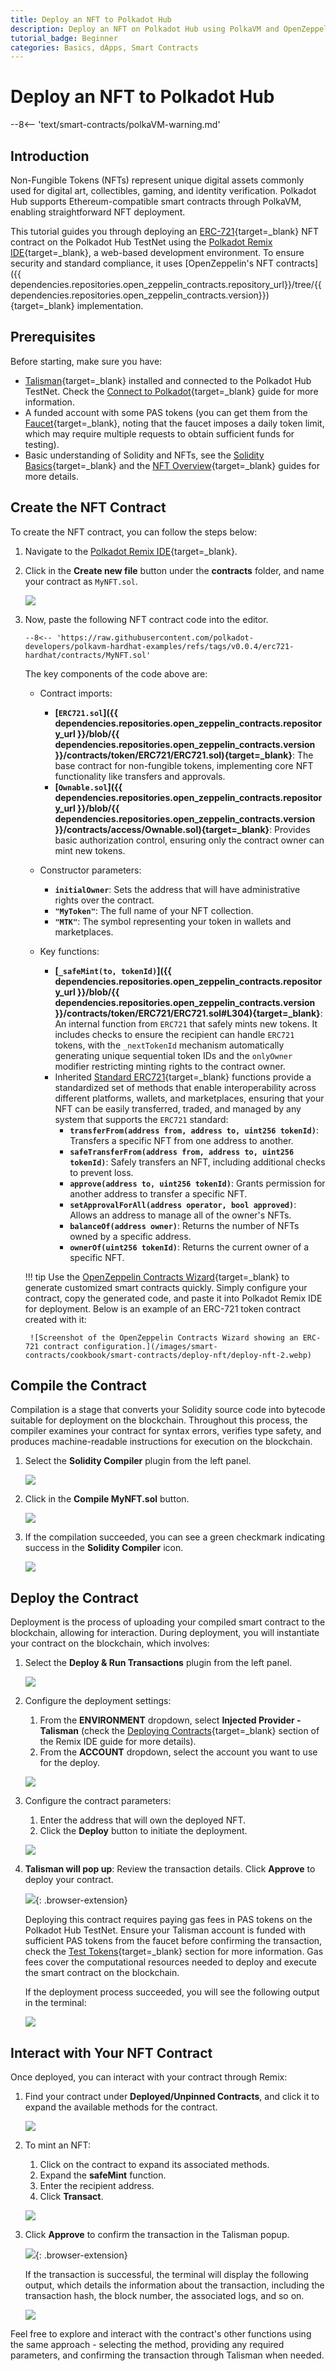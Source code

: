 ```yaml
---
title: Deploy an NFT to Polkadot Hub
description: Deploy an NFT on Polkadot Hub using PolkaVM and OpenZeppelin. Learn how to compile, deploy, and interact with your contract using Polkadot Remix IDE.
tutorial_badge: Beginner
categories: Basics, dApps, Smart Contracts
---
```


# Deploy an NFT to Polkadot Hub

--8<-- 'text/smart-contracts/polkaVM-warning.md'

## Introduction

Non-Fungible Tokens (NFTs) represent unique digital assets commonly used for digital art, collectibles, gaming, and identity verification. Polkadot Hub supports Ethereum-compatible smart contracts through PolkaVM, enabling straightforward NFT deployment.

This tutorial guides you through deploying an [ERC-721](https://eips.ethereum.org/EIPS/eip-721){target=\_blank} NFT contract on the Polkadot Hub TestNet using the [Polkadot Remix IDE](https://remix.polkadot.io){target=\_blank}, a web-based development environment. To ensure security and standard compliance, it uses [OpenZeppelin's NFT contracts]({{ dependencies.repositories.open_zeppelin_contracts.repository_url}}/tree/{{ dependencies.repositories.open_zeppelin_contracts.version}}){target=\_blank} implementation.

## Prerequisites

Before starting, make sure you have:

- [Talisman](https://talisman.xyz/){target=\_blank} installed and connected to the Polkadot Hub TestNet. Check the [Connect to Polkadot](/smart-contracts/connect/){target=\_blank} guide for more information.
- A funded account with some PAS tokens (you can get them from the [Faucet](https://faucet.polkadot.io/?parachain=1111){target=\_blank}, noting that the faucet imposes a daily token limit, which may require multiple requests to obtain sufficient funds for testing).
- Basic understanding of Solidity and NFTs, see the [Solidity Basics](https://soliditylang.org/){target=\_blank} and the [NFT Overview](https://ethereum.org/en/nft/){target=\_blank} guides for more details.

## Create the NFT Contract

To create the NFT contract, you can follow the steps below:

1. Navigate to the [Polkadot Remix IDE](https://remix.polkadot.io/){target=\_blank}.
2. Click in the **Create new file** button under the **contracts** folder, and name your contract as `MyNFT.sol`.

    ![](/images/smart-contracts/cookbook/smart-contracts/deploy-nft/deploy-nft-1.webp)

3. Now, paste the following NFT contract code into the editor.

    ```solidity title="MyNFT.sol"
    --8<-- 'https://raw.githubusercontent.com/polkadot-developers/polkavm-hardhat-examples/refs/tags/v0.0.4/erc721-hardhat/contracts/MyNFT.sol'
    ```

    The key components of the code above are:

    - Contract imports:

        - **[`ERC721.sol`]({{ dependencies.repositories.open_zeppelin_contracts.repository_url }}/blob/{{ dependencies.repositories.open_zeppelin_contracts.version }}/contracts/token/ERC721/ERC721.sol){target=\_blank}**: The base contract for non-fungible tokens, implementing core NFT functionality like transfers and approvals.
        - **[`Ownable.sol`]({{ dependencies.repositories.open_zeppelin_contracts.repository_url }}/blob/{{ dependencies.repositories.open_zeppelin_contracts.version }}/contracts/access/Ownable.sol){target=\_blank}**: Provides basic authorization control, ensuring only the contract owner can mint new tokens.
    
    - Constructor parameters:

        - **`initialOwner`**: Sets the address that will have administrative rights over the contract.
        - **`"MyToken"`**: The full name of your NFT collection.
        - **`"MTK"`**: The symbol representing your token in wallets and marketplaces.

    - Key functions:

        - **[`_safeMint(to, tokenId)`]({{ dependencies.repositories.open_zeppelin_contracts.repository_url }}/blob/{{ dependencies.repositories.open_zeppelin_contracts.version }}/contracts/token/ERC721/ERC721.sol#L304){target=\_blank}**: An internal function from `ERC721` that safely mints new tokens. It includes checks to ensure the recipient can handle `ERC721` tokens, with the `_nextTokenId` mechanism automatically generating unique sequential token IDs and the `onlyOwner` modifier restricting minting rights to the contract owner.
        - Inherited [Standard ERC721](https://ethereum.org/en/developers/docs/standards/tokens/erc-721/){target=\_blank} functions provide a standardized set of methods that enable interoperability across different platforms, wallets, and marketplaces, ensuring that your NFT can be easily transferred, traded, and managed by any system that supports the `ERC721` standard:
            - **`transferFrom(address from, address to, uint256 tokenId)`**: Transfers a specific NFT from one address to another.
            - **`safeTransferFrom(address from, address to, uint256 tokenId)`**: Safely transfers an NFT, including additional checks to prevent loss.
            - **`approve(address to, uint256 tokenId)`**: Grants permission for another address to transfer a specific NFT.
            - **`setApprovalForAll(address operator, bool approved)`**: Allows an address to manage all of the owner's NFTs.
            - **`balanceOf(address owner)`**: Returns the number of NFTs owned by a specific address.
            - **`ownerOf(uint256 tokenId)`**: Returns the current owner of a specific NFT.

    !!! tip
        Use the [OpenZeppelin Contracts Wizard](https://wizard.openzeppelin.com/){target=\_blank} to generate customized smart contracts quickly. Simply configure your contract, copy the generated code, and paste it into Polkadot Remix IDE for deployment. Below is an example of an ERC-721 token contract created with it:

        ![Screenshot of the OpenZeppelin Contracts Wizard showing an ERC-721 contract configuration.](/images/smart-contracts/cookbook/smart-contracts/deploy-nft/deploy-nft-2.webp)


## Compile the Contract

Compilation is a stage that converts your Solidity source code into bytecode suitable for deployment on the blockchain. Throughout this process, the compiler examines your contract for syntax errors, verifies type safety, and produces machine-readable instructions for execution on the blockchain.

1. Select the **Solidity Compiler** plugin from the left panel.

    ![](/images/smart-contracts/cookbook/smart-contracts/deploy-nft/deploy-nft-3.webp)

2. Click in the **Compile MyNFT.sol** button.

    ![](/images/smart-contracts/cookbook/smart-contracts/deploy-nft/deploy-nft-4.webp)

3. If the compilation succeeded, you can see a green checkmark indicating success in the **Solidity Compiler** icon.

    ![](/images/smart-contracts/cookbook/smart-contracts/deploy-nft/deploy-nft-5.webp)

## Deploy the Contract

Deployment is the process of uploading your compiled smart contract to the blockchain, allowing for interaction. During deployment, you will instantiate your contract on the blockchain, which involves:

1. Select the **Deploy & Run Transactions** plugin from the left panel.

    ![](/images/smart-contracts/cookbook/smart-contracts/deploy-nft/deploy-nft-6.webp)

2. Configure the deployment settings:

    1. From the **ENVIRONMENT** dropdown, select **Injected Provider - Talisman** (check the [Deploying Contracts](/smart-contracts/dev-environments/remix/deploy-a-contract/){target=\_blank} section of the Remix IDE guide for more details).
    2. From the **ACCOUNT** dropdown, select the account you want to use for the deploy.

    ![](/images/smart-contracts/cookbook/smart-contracts/deploy-nft/deploy-nft-7.webp)

3. Configure the contract parameters:

    1. Enter the address that will own the deployed NFT.
    2. Click the **Deploy** button to initiate the deployment.

    ![](/images/smart-contracts/cookbook/smart-contracts/deploy-nft/deploy-nft-8.webp)

4. **Talisman will pop up**: Review the transaction details. Click **Approve** to deploy your contract.

    ![](/images/smart-contracts/cookbook/smart-contracts/deploy-nft/deploy-nft-9.webp){: .browser-extension}

    Deploying this contract requires paying gas fees in PAS tokens on the Polkadot Hub TestNet. Ensure your Talisman account is funded with sufficient PAS tokens from the faucet before confirming the transaction, check the [Test Tokens](/smart-contracts/connect/#test-tokens){target=\_blank} section for more information. Gas fees cover the computational resources needed to deploy and execute the smart contract on the blockchain.

    If the deployment process succeeded, you will see the following output in the terminal:

    ![](/images/smart-contracts/cookbook/smart-contracts/deploy-nft/deploy-nft-10.webp)

## Interact with Your NFT Contract

Once deployed, you can interact with your contract through Remix:

1. Find your contract under **Deployed/Unpinned Contracts**, and click it to expand the available methods for the contract.

    ![](/images/smart-contracts/cookbook/smart-contracts/deploy-nft/deploy-nft-11.webp)

2. To mint an NFT:

    1. Click on the contract to expand its associated methods.
    2. Expand the **safeMint** function.
    3. Enter the recipient address.
    4. Click **Transact**.

    ![](/images/smart-contracts/cookbook/smart-contracts/deploy-nft/deploy-nft-12.webp)

3. Click **Approve** to confirm the transaction in the Talisman popup.

    ![](/images/smart-contracts/cookbook/smart-contracts/deploy-nft/deploy-nft-13.webp){: .browser-extension}

    If the transaction is successful, the terminal will display the following output, which details the information about the transaction, including the transaction hash, the block number, the associated logs, and so on.

    ![](/images/smart-contracts/cookbook/smart-contracts/deploy-nft/deploy-nft-14.webp)

Feel free to explore and interact with the contract's other functions using the same approach - selecting the method, providing any required parameters, and confirming the transaction through Talisman when needed.